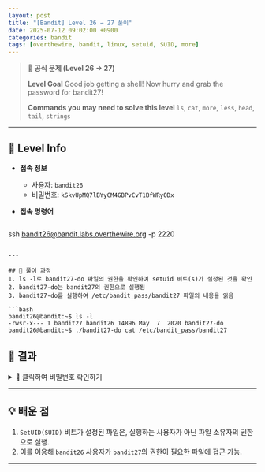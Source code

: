 ```yaml
---
layout: post
title: "[Bandit] Level 26 → 27 풀이"
date: 2025-07-12 09:02:00 +0900
categories: bandit
tags: [overthewire, bandit, linux, setuid, SUID, more]
---
```


> 📝 **공식 문제 (Level 26 → 27)**
>
> **Level Goal**
> Good job getting a shell! Now hurry and grab the password for bandit27!
>
> **Commands you may need to solve this level**
> `ls`, `cat`, `more`, `less`, `head`, `tail`, `strings`

---

## 🔐 Level Info

- **접속 정보**
  - 사용자: `bandit26`
  - 비밀번호: `kSkvUpMQ7lBYyCM4GBPvCvT1BfWRy0Dx`
  
- **접속 명령어**

  ```bash
ssh bandit26@bandit.labs.overthewire.org -p 2220
  ```

---

## 🧪 풀이 과정
1. ls -l로 bandit27-do 파일의 권한을 확인하여 setuid 비트(s)가 설정된 것을 확인
2. bandit27-do는 bandit27의 권한으로 실행됨
3. bandit27-do를 실행하여 /etc/bandit_pass/bandit27 파일의 내용을 읽음

```bash
bandit26@bandit:~$ ls -l
-rwsr-x--- 1 bandit27 bandit26 14896 May  7  2020 bandit27-do
bandit26@bandit:~$ ./bandit27-do cat /etc/bandit_pass/bandit27
```

## 🎯 결과

<details markdown="1">
<summary>👀 클릭하여 비밀번호 확인하기</summary>

```bash
EReVavePLFHtFlFsjn3hyzMlvSuSAcRD
```

</details>

---

## 💡 배운 점

1.  `SetUID(SUID)` 비트가 설정된 파일은, 실행하는 사용자가 아닌 파일 소유자의 권한으로 실행.
2.  이를 이용해 `bandit26` 사용자가 `bandit27`의 권한이 필요한 파일에 접근 가능.

---
